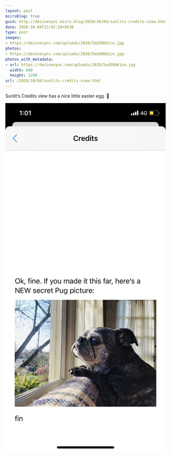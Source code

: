 ```yaml
---
layout: post
microblog: true
guid: http://dezinezync.micro.blog/2020/10/04/sunlits-credits-view.html
date: 2020-10-04T13:02:29+0530
type: post
images:
- https://dezinezync.com/uploads/2020/5ed38b61ce.jpg
photos:
- https://dezinezync.com/uploads/2020/5ed38b61ce.jpg
photos_with_metadata:
- url: https://dezinezync.com/uploads/2020/5ed38b61ce.jpg
  width: 600
  height: 1299
url: /2020/10/04/sunlits-credits-view.html
---
```

Sunlit’s Credits view has a nice little easter egg. 🤩

<img src="uploads/2020/5ed38b61ce.jpg" width="600" height="1299" alt="" style="height: auto;" class="sunlit_image" />
